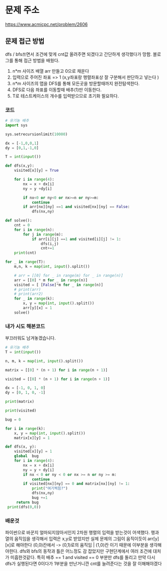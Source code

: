 # 문제 주소
https://www.acmicpc.net/problem/2606

## 문제 접근 방법
dfs / bfs쓰면서 조건에 맞게 cnt값 올려주면 되겠다고 간단하게 생각했다가 망함.
블로그를 통해 접근 방법을 배웠다.
1) n*m 사이즈 배열 arr 만들고 0으로 채운다
2) 입력으로 주어진 좌표 => 1 (x,y좌표랑 행렬좌표상 잘 구분해서 판단하고 넣는다 )
3) n*m 사이즈의 맵을 DFS를 통해 모든곳을 방문할때까지 완전탐색한다.
4) DFS로 다음 좌표를 이동할때 배추(1)만 이동한다.
5) T로 테스트케이스의 개수를 입력받으므로 초기화 필요하다.

### 코드
```python
# 유기농 배추
import sys

sys.setrecursionlimit(10000)

dx = [-1,0,0,1]
dy = [0,1,-1,0]

T = int(input())

def dfs(x,y):
    visited[x][y] = True

    for i in range(4):
        nx = x + dx[i]
        ny = y +dy[i]

        if nx<0 or ny<0 or nx>=n or ny>=m:
            continue
        if arr[nx][ny] ==1 and visited[nx][ny] == False:
            dfs(nx,ny)

def solve():
    cnt = 0
    for i in range(n):
        for j in range(m):
            if arr[i][j] ==1 and visited[i][j] != 1:
                dfs(i,j)
                cnt+=1
    print(cnt)

for _ in range(T):
    m,n, k = map(int, input().split())

    # arr = [[0] for _ in range(m) for _ in range(n)]
    arr = [[0] * m for _ in range(n)]
    visited = [ [False]*m for _ in range(n)]
    # print(arr)
    # print(arr2)
    for _ in range(k):
        x, y = map(int, input().split())
        arr[y][x] = 1
    solve()
```

### 내가 시도 해본코드 
부끄러워도 남겨놓겠습니다.
```python
# 유기농 배추
T = int(input())

n, m, k = map(int, input().split())

matrix = [[0] * (n + 1) for i in range(n + 1)]

visited = [[0] * (n + 1) for i in range(n + 1)]

dx = [-1, 0, 1, 0]
dy = [0, 1, 0, -1]

print(matrix)

print(visited)

bug = 0

for i in range(k):
    x, y = map(int, input().split())
    matrix[x][y] = 1

def dfs(x, y):
    visited[x][y] = 1
    global  bug
    for i in range(4):
        nx = x + dx[i]
        ny = y + dy[i]
        if nx < 0 or ny < 0 or nx >= n or ny >= m:
            continue
        if visited[nx][ny] == 0 and matrix[nx][ny] != 1:
            print("여기찍힘?")
            dfs(nx,ny)
            bug +=1
     return bug
 print(dfs(0,0))
```

### 배운것
파이썬으로 바꾼지 얼마되지않아서인지 2차원 행렬의 입력을 받는것이 어색했다.
행과 열의 움직임을 생각해서 입력은 x,y로 받았지만 실제 문제의 그림이 움직이듯이 arr[y][x]로 해야한다
(0,0)칸에서 -> (0,1)로의 움직임
|
(1,0)칸
이기 때문에 이부분을 생각해야한다.
dfs와 bfs의 동작과 틀은 어느정도 감 잡았지만 구현단계에서 여러 조건에 대처가 미흡한것같다. 
특히 배추 == 1 and visited == 0 부분만 
dfs를 돌리고 만약 다시 dfs가 실행된다면 0이다가 1부분을 만난거니깐 cnt를 늘려준다는 것을 잘 이해해야겠다
